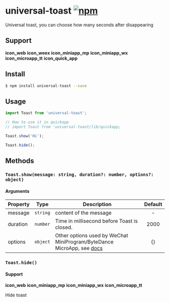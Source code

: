 # universal-toast [![npm](https://img.shields.io/npm/v/universal-toast.svg)](https://www.npmjs.com/package/universal-toast)

Universal toast, you can choose how many seconds after disappearing

## Support
__icon_web__ __icon_weex__ __icon_miniapp_mp__ __icon_miniapp_wx__ __icon_microapp_tt__ __icon_quick_app__

## Install

```bash
$ npm install universal-toast --save
```

## Usage

```js
import Toast from 'universal-toast';

// How to use it in quickapp
// import Toast from 'universal-toast/lib/quickapp;

Toast.show('Hi');

Toast.hide();
```

## Methods

### `Toast.show(message: string, duration?: number, options?: object)`

#### Arguments
| Property | Type     | Description                                 | Default |
| -------- | -------- | ------------------------------------------- | :-----: |
| message  | `string` | content of the message                      |    -    |
| duration | `number` | Time in millisecond before Toast is closed. |  2000   |
| options | `object` | Other options used by WeChat MiniProgram/ByteDance MicroApp, see [docs](https://developers.weixin.qq.com/miniprogram/dev/api/ui/interaction/wx.showToast.html)  |  {}   |

### `Toast.hide()`

#### Support
__icon_web__ __icon_miniapp_mp__ __icon_miniapp_wx__ __icon_microapp_tt__

Hide toast
